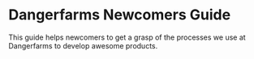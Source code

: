 # Dangerfarms Newcomers Guide
This guide helps newcomers to get a grasp of the processes we use at Dangerfarms to develop awesome products.
